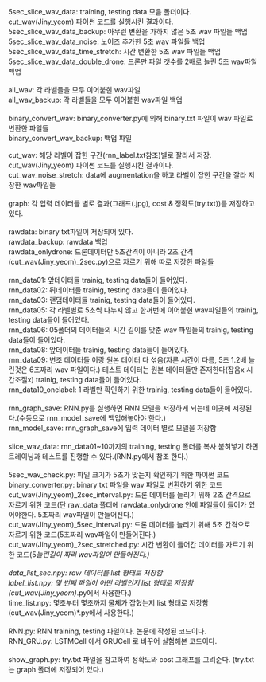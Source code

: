 5sec_slice_wav_data<t>: training, testing data 모음 폴더이다. cut_wav(Jiny_yeom) 파이썬 코드를 실행시킨 결과이다.<br>
5sec_slice_wav_data_backup<t>: 아무런 변환을 가하지 않은 5초 wav 파일들 백업<br>
5sec_slice_wav_data_noise<t>: 노이즈 추가한 5초 wav 파일들 백업<br>
5sec_slice_wav_data_time_stretch<t>: 시간 변환한 5초 wav 파일들 백업<br>
5sec_slice_wav_data_double_drone<t>: 드론만 파일 갯수를 2배로 늘린 5초 wav파일 백업<br>
<br>
all_wav<t>: 각 라벨들을 모두 이어붙힌 wav파일<br>
all_wav_backup<t>: 각 라벨들을 모두 이어붙힌 wav파일 백업<br>
<br>
binary_convert_wav<t>: binary_converter.py에 의해 binary.txt 파일이 wav 파일로 변환한 파일들<br>
binary_convert_wav_backup<t>: 백업 파일<br>

cut_wav<t>: 해당 라벨이 잡힌 구간(rnn_label.txt참조)별로 잘라서 저장. cut_wav(Jiny_yeom) 파이썬 코드를 실행시킨 결과이다.<br>
cut_wav_noise_stretch: data에 augmentation을 하고 라벨이 잡힌 구간을 잘라 저장한 wav파일들<br>
<br>
graph<t>: 각 입력 데이터들 별로 결과(그래프(.jpg), cost & 정확도(try.txt))를 저장하고 있다.<br>
<br>
rawdata<t>: binary txt파일이 저장되어 있다.<br>
rawdata_backup<t>: rawdata 백업<br>
rawdata_onlydrone<t>: 드론데이터만 5초간격이 아니라 2초 간격(cut_wav(Jiny_yeom)_2sec.py)으로 자르기 위해 따로 저장한 파일들<br>
<br>
rnn_data01<t>: 앞데이터들 trainig, testing data들이 들어있다.<br>
rnn_data02<t>: 뒤데이터들 trainig, testing data들이 들어있다.<br>
rnn_data03<t>: 랜덤데이터들 trainig, testing data들이 들어있다.<br>
rnn_data05<t>: 각 라벨별로 5초씩 나누지 않고 한꺼번에 이어붙힌 wav파일들의 trainig, testing data들이 들어있다.<br>
rnn_data06<t>: 05폴더의 데이터들의 시간 길이를 맞춘 wav 파일들의 trainig, testing data들이 들어있다.<br>
rnn_data08<t>: 앞데이터들 trainig, testing data들이 들어있다.<br>
rnn_data09<t>: 변조 데이터들 이랑 원본 데이터 다 섞음(자른 시간이 다름, 5초 1.2배 늘린것은 6초짜리 wav 파일이다.) 테스트 데이터는 원본 데이터들만 존재한다(잡음x 시간조절x) trainig, testing data들이 들어있다.<br>
rnn_data10_onelabel<t>: 1 라벨만 확인하기 위한 trainig, testing data들이 들어있다.<br>
<br>
rnn_graph_save<t>: RNN.py를 실행하면 RNN 모델을 저장하게 되는데 이곳에 저장된다.(수동으로 rnn_model_save에 백업해놓아야 한다.)<br>
rnn_model_save<t>: rnn_graph_save에 입력 데이터 별로 모델을 저장함<br>
<br>
slice_wav_data<t>: rnn_data01~10까지의 training, testing 폴더를 복사 붙혀넣기 하면 트레이닝과 테스트를 진행할 수 있다.(RNN.py에서 참조 한다.)<br>
<br>
5sec_wav_check.py<t>: 파일 크기가 5초가 맞는지 확인하기 위한 파이썬 코드<br>
binary_converter.py<t>: binary txt 파일을 wav 파일로 변환하기 위한 코드<br>
cut_wav(Jiny_yeom)_2sec_interval.py<t>: 드론 데이터를 늘리기 위해 2초 간격으로 자르기 위한 코드(단 raw_data 폴더에 rawdata_onlydrone 안에 파일들이 들어가 있어야한다. 5초짜리 wav파일이 만들어진다.)<br>
cut_wav(Jiny_yeom)_5sec_interval.py<t>: 드론 데이터를 늘리기 위해 5초 간격으로 자르기 위한 코드(5초짜리 wav파일이 만들어진다.)<br>
cut_wav(Jiny_yeom)_2sec_stretched.py<t>: 시간 변환이 들어간 데이터를 자르기 위한 코드(5*늘린길이 짜리 wav파일이 만들어진다.)
<br>
<br>
data_list_sec.npy<t>: raw 데이터를 list 형태로 저장함<br>
label_list.npy<t>: 몇 번째 파일이 어떤 라벨인지 list 형태로 저장함 (cut_wav(Jiny_yeom)*.py에서 사용한다.)<br>
time_list.npy<t>: 몇초부터 몇초까지 물체가 잡혔는지 list 형태로 저장함(cut_wav(Jiny_yeom)*.py에서 사용한다.)<br>
<br>
RNN.py<t>: RNN training, testing 파일이다. 논문에 작성된 코드이다.<br>
RNN_GRU.py<t>: LSTMCell 에서 GRUCell 로 바꾸어 실험해본 코드이다.<br>
<br>
show_graph.py<t>: try.txt 파일을 참고하여 정확도와 cost 그래프를 그려준다. (try.txt는 graph 폴더에 저장되어 있다.)<br>
<br>



